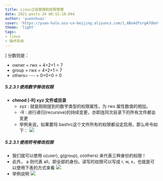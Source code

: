 ```yaml
---
title: Linux之组管理和权限管理
date: 2021-posts-24 08:52:18.044
author: 'yuanshuai'
cover: 'https://yuan-halo.oss-cn-beijing.aliyuncs.com/1_ABo4dTsrgA7UboVI7c6yIA.jpeg'
theme: 'light'
tags: 
- linux
- 操作系统
---
```


] 分数则是：
  * owner = rwx = 4+2+1 = 7
  * group = rwx = 4+2+1 = 7
  * others= --- = 0+0+0 = 0

##### 5.2.3.1 使用数字修改权限

* **chmod [-R] xyz 文件或目录**
  * xyz : 就是刚刚提到的数字类型的权限属性，为 rwx 属性数值的相加。
  * -R : 进行递归(recursive)的持续变更，亦即连同次目录下的所有文件都会变更
  * 举例来说，如果要将.bashrc这个文件所有的权限都设定启用，那么命令如下：
  ![](https://hexobbblog.oss-cn-beijing.aliyuncs.com/images/linux/3.6%E6%9B%B4%E6%94%B9%E6%96%87%E4%BB%B6%E5%B1%9E%E6%80%A7.jpg)

##### 5.2.3.1 使用符号修改权限

* 我们就可以使用 u(user), g(group), o(others) 来代表三种身份的权限！
* 此外， a 则代表 all，即全部的身份。读写的权限可以写成 r, w, x，也就是可以使用下表的方式来看
![](https://hexobbblog.oss-cn-beijing.aliyuncs.com/images/linux/3.6%E7%AC%A6%E5%8F%B7%E4%BF%AE%E6%94%B9%E6%9D%83%E9%99%90.jpg)
* 举例说明
![](https://hexobbblog.oss-cn-beijing.aliyuncs.com/images/linux/3.6%E6%9D%83%E9%99%90%E4%BF%AE%E6%94%B9%E4%B8%BE%E4%BE%8B.jpg)